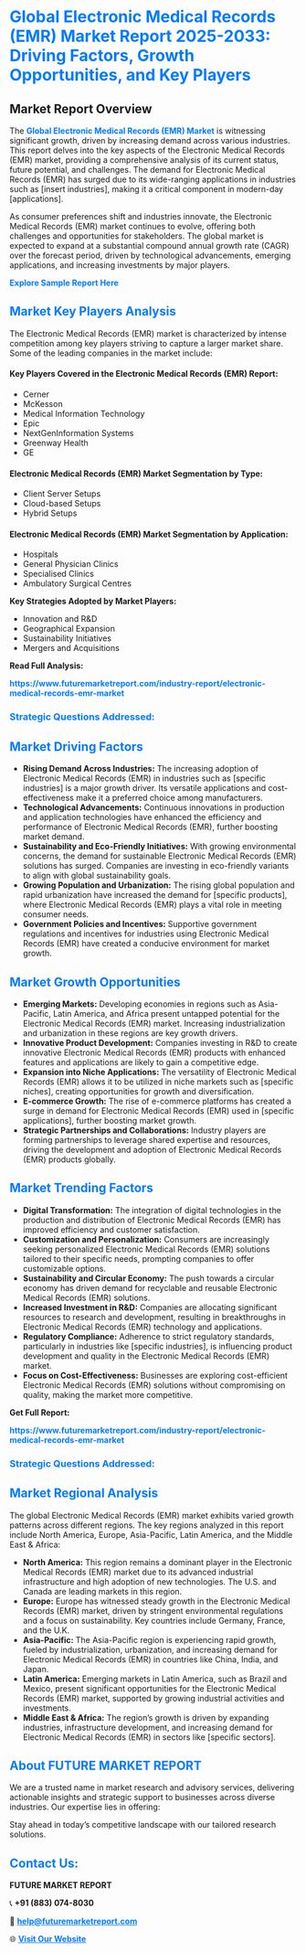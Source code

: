 <h1 style="color: #007BFF;">Global Electronic Medical Records (EMR) Market Report 2025-2033: Driving Factors, Growth Opportunities, and Key Players</h1>

<section id="overview">
<h2>Market Report Overview</h2>
<p>The <a href="https://www.futuremarketreport.com/industry-report/electronic-medical-records-emr-market" style="color: #007BFF; text-decoration: none;"><strong>Global Electronic Medical Records (EMR) Market</strong></a> is witnessing significant growth, driven by increasing demand across various industries. This report delves into the key aspects of the Electronic Medical Records (EMR) market, providing a comprehensive analysis of its current status, future potential, and challenges. The demand for Electronic Medical Records (EMR) has surged due to its wide-ranging applications in industries such as [insert industries], making it a critical component in modern-day [applications].</p>
<p>As consumer preferences shift and industries innovate, the Electronic Medical Records (EMR) market continues to evolve, offering both challenges and opportunities for stakeholders. The global market is expected to expand at a substantial compound annual growth rate (CAGR) over the forecast period, driven by technological advancements, emerging applications, and increasing investments by major players.</p>
</section>

<section id="overview">
<p><a href="https://www.futuremarketreport.com/request-sample/reportId=54441" style="color: #007BFF; text-decoration: none;"><strong>Explore Sample Report Here</strong></a></p>
</section>

<section id="key-players">
<h2 style="color: #007BFF;">Market Key Players Analysis</h2>
<p>The Electronic Medical Records (EMR) market is characterized by intense competition among key players striving to capture a larger market share. Some of the leading companies in the market include:</p>
<h4>Key Players Covered in the Electronic Medical Records (EMR) Report:</h4>
<ul><li>Cerner</li><li>McKesson</li><li>Medical Information Technology</li><li>Epic</li><li>NextGenInformation Systems</li><li>Greenway Health</li><li>GE</li></ul>
<h4>Electronic Medical Records (EMR) Market Segmentation by Type:</h4>
<ul><li>Client Server Setups</li><li>Cloud-based Setups</li><li>Hybrid Setups</li></ul>

<h4>Electronic Medical Records (EMR) Market Segmentation by Application:</h4>
<ul><li>Hospitals</li><li>General Physician Clinics</li><li>Specialised Clinics</li><li>Ambulatory Surgical Centres</li></ul>
<p><strong>Key Strategies Adopted by Market Players:</strong></p>
<ul>
<li>Innovation and R&D</li>
<li>Geographical Expansion</li>
<li>Sustainability Initiatives</li>
<li>Mergers and Acquisitions</li>
</ul>
</section>

<section>
<p><strong>Read Full Analysis: </strong></p><a href="https://www.futuremarketreport.com/industry-report/electronic-medical-records-emr-market" style="color: #007BFF; text-decoration: none;"><strong>https://www.futuremarketreport.com/industry-report/electronic-medical-records-emr-market</strong></a>
<h3 style="color: #007BFF;">Strategic Questions Addressed:</h3>
</section>

<section id="driving-factors">
<h2 style="color: #007BFF;">Market Driving Factors</h2>
<ul>
<li><strong>Rising Demand Across Industries:</strong> The increasing adoption of Electronic Medical Records (EMR) in industries such as [specific industries] is a major growth driver. Its versatile applications and cost-effectiveness make it a preferred choice among manufacturers.</li>
<li><strong>Technological Advancements:</strong> Continuous innovations in production and application technologies have enhanced the efficiency and performance of Electronic Medical Records (EMR), further boosting market demand.</li>
<li><strong>Sustainability and Eco-Friendly Initiatives:</strong> With growing environmental concerns, the demand for sustainable Electronic Medical Records (EMR) solutions has surged. Companies are investing in eco-friendly variants to align with global sustainability goals.</li>
<li><strong>Growing Population and Urbanization:</strong> The rising global population and rapid urbanization have increased the demand for [specific products], where Electronic Medical Records (EMR) plays a vital role in meeting consumer needs.</li>
<li><strong>Government Policies and Incentives:</strong> Supportive government regulations and incentives for industries using Electronic Medical Records (EMR) have created a conducive environment for market growth.</li>
</ul>
</section>

<section id="growth-opportunities">
<h2 style="color: #007BFF;">Market Growth Opportunities</h2>
<ul>
<li><strong>Emerging Markets:</strong> Developing economies in regions such as Asia-Pacific, Latin America, and Africa present untapped potential for the Electronic Medical Records (EMR) market. Increasing industrialization and urbanization in these regions are key growth drivers.</li>
<li><strong>Innovative Product Development:</strong> Companies investing in R&D to create innovative Electronic Medical Records (EMR) products with enhanced features and applications are likely to gain a competitive edge.</li>
<li><strong>Expansion into Niche Applications:</strong> The versatility of Electronic Medical Records (EMR) allows it to be utilized in niche markets such as [specific niches], creating opportunities for growth and diversification.</li>
<li><strong>E-commerce Growth:</strong> The rise of e-commerce platforms has created a surge in demand for Electronic Medical Records (EMR) used in [specific applications], further boosting market growth.</li>
<li><strong>Strategic Partnerships and Collaborations:</strong> Industry players are forming partnerships to leverage shared expertise and resources, driving the development and adoption of Electronic Medical Records (EMR) products globally.</li>
</ul>
</section>

<section id="trending-factors">
<h2 style="color: #007BFF;">Market Trending Factors</h2>
<ul>
<li><strong>Digital Transformation:</strong> The integration of digital technologies in the production and distribution of Electronic Medical Records (EMR) has improved efficiency and customer satisfaction.</li>
<li><strong>Customization and Personalization:</strong> Consumers are increasingly seeking personalized Electronic Medical Records (EMR) solutions tailored to their specific needs, prompting companies to offer customizable options.</li>
<li><strong>Sustainability and Circular Economy:</strong> The push towards a circular economy has driven demand for recyclable and reusable Electronic Medical Records (EMR) solutions.</li>
<li><strong>Increased Investment in R&D:</strong> Companies are allocating significant resources to research and development, resulting in breakthroughs in Electronic Medical Records (EMR) technology and applications.</li>
<li><strong>Regulatory Compliance:</strong> Adherence to strict regulatory standards, particularly in industries like [specific industries], is influencing product development and quality in the Electronic Medical Records (EMR) market.</li>
<li><strong>Focus on Cost-Effectiveness:</strong> Businesses are exploring cost-efficient Electronic Medical Records (EMR) solutions without compromising on quality, making the market more competitive.</li>
</ul>
</section>

<section>
<p><strong>Get Full Report: </strong></p><a href="https://www.futuremarketreport.com/industry-report/electronic-medical-records-emr-market" style="color: #007BFF; text-decoration: none;"><strong>https://www.futuremarketreport.com/industry-report/electronic-medical-records-emr-market</strong></a>
<h3 style="color: #007BFF;">Strategic Questions Addressed:</h3>
</section>


<section id="regional-analysis">
<h2 style="color: #007BFF;">Market Regional Analysis</h2>
<p>The global Electronic Medical Records (EMR) market exhibits varied growth patterns across different regions. The key regions analyzed in this report include North America, Europe, Asia-Pacific, Latin America, and the Middle East & Africa:</p>
<ul>
<li><strong>North America:</strong> This region remains a dominant player in the Electronic Medical Records (EMR) market due to its advanced industrial infrastructure and high adoption of new technologies. The U.S. and Canada are leading markets in this region.</li>
<li><strong>Europe:</strong> Europe has witnessed steady growth in the Electronic Medical Records (EMR) market, driven by stringent environmental regulations and a focus on sustainability. Key countries include Germany, France, and the U.K.</li>
<li><strong>Asia-Pacific:</strong> The Asia-Pacific region is experiencing rapid growth, fueled by industrialization, urbanization, and increasing demand for Electronic Medical Records (EMR) in countries like China, India, and Japan.</li>
<li><strong>Latin America:</strong> Emerging markets in Latin America, such as Brazil and Mexico, present significant opportunities for the Electronic Medical Records (EMR) market, supported by growing industrial activities and investments.</li>
<li><strong>Middle East & Africa:</strong> The region’s growth is driven by expanding industries, infrastructure development, and increasing demand for Electronic Medical Records (EMR) in sectors like [specific sectors].</li>
</ul>
</section>

<footer>
<h2 style="color: #007BFF;">About FUTURE MARKET REPORT</h2>
<p>We are a trusted name in market research and advisory services, delivering actionable insights and strategic support to businesses across diverse industries. Our expertise lies in offering:</p>

<p>Stay ahead in today’s competitive landscape with our tailored research solutions.</p>

<h2 style="color: #007BFF;">Contact Us:</h2>
<p><strong>FUTURE MARKET REPORT</strong></p>
<p>📞 <strong>+91 (883) 074-8030</strong></p>
<p>📧 <strong><a href="mailto:help@futuremarketreport.com" style="color: #007BFF;">help@futuremarketreport.com</a></strong></p>
<p>🌐 <strong><a href="https://www.futuremarketreport.com/" style="color: #007BFF;">Visit Our Website</a></strong></p>
</footer>